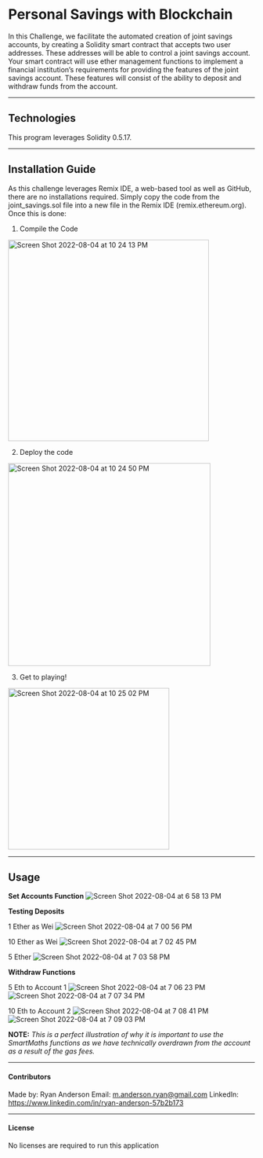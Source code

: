 # Personal Savings with Blockchain

In this Challenge, we facilitate the automated creation of joint savings accounts, by creating a Solidity smart contract that accepts two user addresses. These addresses will be able to control a joint savings account. Your smart contract will use ether management functions to implement a financial institution’s requirements for providing the features of the joint savings account. These features will consist of the ability to deposit and withdraw funds from the account.

---

## Technologies

This program leverages Solidity 0.5.17.

---

## Installation Guide

As this challenge leverages Remix IDE, a web-based tool as well as GitHub, there are no installations required. Simply copy the code from the joint_savings.sol file into a new file in the Remix IDE (remix.ethereum.org). Once this is done:
1. Compile the Code
<img width="410" alt="Screen Shot 2022-08-04 at 10 24 13 PM" src="https://user-images.githubusercontent.com/98444459/182988371-6fa1def0-a8a3-46e9-bfed-ba3a0c6e5eef.png">

2. Deploy the code
<img width="413" alt="Screen Shot 2022-08-04 at 10 24 50 PM" src="https://user-images.githubusercontent.com/98444459/182988381-1714b96f-c346-47d7-8103-b13b4fe7007f.png">

3. Get to playing!
<img width="329" alt="Screen Shot 2022-08-04 at 10 25 02 PM" src="https://user-images.githubusercontent.com/98444459/182988389-55dac0be-6c74-4c92-b360-dd3d4b5b494b.png">

---

## Usage
**Set Accounts Function**
![Screen Shot 2022-08-04 at 6 58 13 PM](https://user-images.githubusercontent.com/98444459/182969142-4a9e87dc-e8eb-40cc-bcd2-4f721e63c44a.png)

**Testing Deposits**

1 Ether as Wei
![Screen Shot 2022-08-04 at 7 00 56 PM](https://user-images.githubusercontent.com/98444459/182969474-6fa470d1-feab-45df-a425-2c3f87490596.png)

10 Ether as Wei
![Screen Shot 2022-08-04 at 7 02 45 PM](https://user-images.githubusercontent.com/98444459/182969585-a81e26b3-5e53-4338-a76a-ff8f15fa9dcb.png)

5 Ether
![Screen Shot 2022-08-04 at 7 03 58 PM](https://user-images.githubusercontent.com/98444459/182969718-0371b018-fca2-4ac2-94b6-c089a9cc605c.png)

**Withdraw Functions**

5 Eth to Account 1
![Screen Shot 2022-08-04 at 7 06 23 PM](https://user-images.githubusercontent.com/98444459/182969973-2a1323fc-7e8f-4243-81b0-91a51b6486a0.png)
![Screen Shot 2022-08-04 at 7 07 34 PM](https://user-images.githubusercontent.com/98444459/182970037-4f698d7a-d2de-4af6-9f58-702891873492.png)

10 Eth to Account 2
![Screen Shot 2022-08-04 at 7 08 41 PM](https://user-images.githubusercontent.com/98444459/182970173-af445009-d39d-4ebf-8561-de941ed74b65.png)
![Screen Shot 2022-08-04 at 7 09 03 PM](https://user-images.githubusercontent.com/98444459/182970179-aae3127d-6363-43f1-810e-c00d8d66c2e2.png)

**NOTE:** _This is a perfect illustration of why it is important to use the SmartMaths functions as we have technically overdrawn from the account as a result of the gas fees._

---


#### Contributors

Made by:
Ryan Anderson
  Email: m.anderson.ryan@gmail.com
  LinkedIn: https://www.linkedin.com/in/ryan-anderson-57b2b173

---

#### License

No licenses are required to run this application
